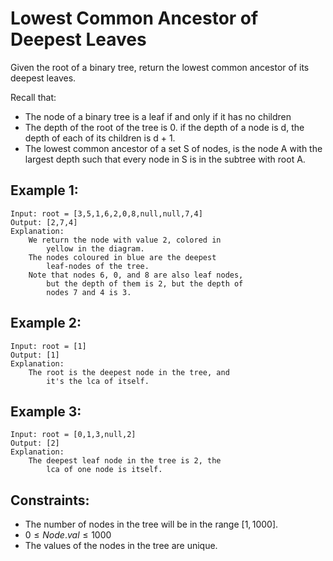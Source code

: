 # Lowest Common Ancestor of Deepest Leaves

Given the root of a binary tree, return the lowest common ancestor of its  
deepest leaves.

Recall that:

* The node of a binary tree is a leaf if and only if it has no children
* The depth of the root of the tree is 0. if the depth of a node is d, the  
    depth of each of its children is d + 1.
* The lowest common ancestor of a set S of nodes, is the node A with the  
    largest depth such that every node in S is in the subtree with root A.

 

## Example 1:

    Input: root = [3,5,1,6,2,0,8,null,null,7,4]
    Output: [2,7,4]
    Explanation: 
        We return the node with value 2, colored in 
            yellow in the diagram.
        The nodes coloured in blue are the deepest 
            leaf-nodes of the tree.
        Note that nodes 6, 0, and 8 are also leaf nodes, 
            but the depth of them is 2, but the depth of 
            nodes 7 and 4 is 3.

## Example 2:

    Input: root = [1]
    Output: [1]
    Explanation: 
        The root is the deepest node in the tree, and 
            it's the lca of itself.
        
## Example 3:

    Input: root = [0,1,3,null,2]
    Output: [2]
    Explanation: 
        The deepest leaf node in the tree is 2, the 
            lca of one node is itself.
        
 

## Constraints:

* The number of nodes in the tree will be in the range $[1, 1000]$.
* $0 \le Node.val \le 1000$
* The values of the nodes in the tree are unique.
